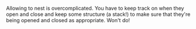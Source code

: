 Allowing to nest is overcomplicated. You have to keep track on when they open and close and keep some structure (a stack!) to make sure that they're being opened and closed as appropriate. Won't do!
